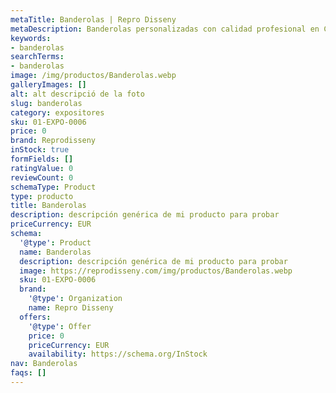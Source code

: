 ```yaml
---
metaTitle: Banderolas | Repro Disseny
metaDescription: Banderolas personalizadas con calidad profesional en Cataluña.
keywords:
- banderolas
searchTerms:
- banderolas
image: /img/productos/Banderolas.webp
galleryImages: []
alt: alt descripció de la foto
slug: banderolas
category: expositores
sku: 01-EXPO-0006
price: 0
brand: Reprodisseny
inStock: true
formFields: []
ratingValue: 0
reviewCount: 0
schemaType: Product
type: producto
title: Banderolas
description: descripción genérica de mi producto para probar
priceCurrency: EUR
schema:
  '@type': Product
  name: Banderolas
  description: descripción genérica de mi producto para probar
  image: https://reprodisseny.com/img/productos/Banderolas.webp
  sku: 01-EXPO-0006
  brand:
    '@type': Organization
    name: Repro Disseny
  offers:
    '@type': Offer
    price: 0
    priceCurrency: EUR
    availability: https://schema.org/InStock
nav: Banderolas
faqs: []
---
```

